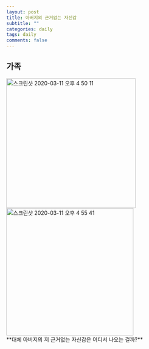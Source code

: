 ```yaml
---
layout: post
title: 아버지의 근거없는 자신감
subtitle: ""
categories: daily
tags: daily
comments: false
---
```


## 가족

<img width="340" alt="스크린샷 2020-03-11 오후 4 50 11" src="https://user-images.githubusercontent.com/43809168/76424278-5c95b180-63eb-11ea-9d60-3cd87ccc4c05.png">
<img width="334" alt="스크린샷 2020-03-11 오후 4 55 41" src="https://user-images.githubusercontent.com/43809168/76424281-5dc6de80-63eb-11ea-8523-d7b707104fb6.png">
<br>
**대체 아버지의 저 근거없는 자신감은 어디서 나오는 걸까?**

